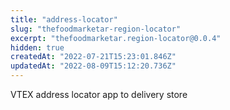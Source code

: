 ```yaml
---
title: "address-locator"
slug: "thefoodmarketar-region-locator"
excerpt: "thefoodmarketar.region-locator@0.0.4"
hidden: true
createdAt: "2022-07-21T15:23:01.846Z"
updatedAt: "2022-08-09T15:12:20.736Z"
---
```

VTEX address locator app to delivery store